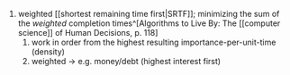 1. weighted [[shortest remaining time first|SRTF]]; minimizing the sum of the _weighted_ completion times^[Algorithms to Live By: The [[computer science]] of Human Decisions, p. 118]
	1. work in order from the highest resulting importance-per-unit-time (density)
	2. weighted → e.g. money/debt (highest interest first)